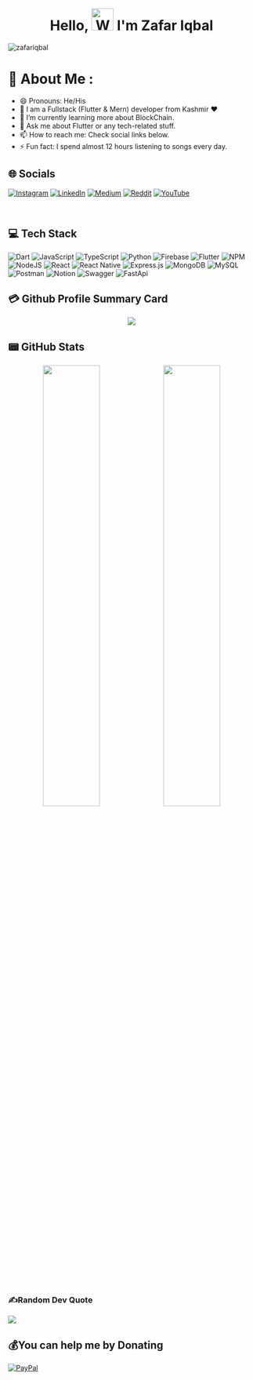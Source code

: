 

<h1 align="center"> Hello, <img src="https://raw.githubusercontent.com/nixin72/nixin72/master/wave.gif" 
         alt="Waving hand animated gif"
         height="45"
         width="45" /> I'm Zafar Iqbal</h1>

<p align="left"> <img src="https://komarev.com/ghpvc/?username=zafar-iqbal-khan&label=Views&color=blue&style=plastic&style=for-the-badge" alt="zafariqbal" /> </p>

# 💫 About Me :
- 😄 Pronouns: He/His
- 🔭 I am a Fullstack (Flutter & Mern) developer from Kashmir ❤ 
- 🌱 I’m currently learning more about BlockChain.
- 💬 Ask me about Flutter or any tech-related stuff.
- 📫 How to reach me: Check social links below.
- ⚡ Fun fact: I spend almost 12 hours listening to songs every day.


## 🌐 Socials
[![Instagram](https://img.shields.io/badge/Instagram-E4405F?style=for-the-badge&logo=instagram&logoColor=white)]() [![LinkedIn](https://img.shields.io/badge/LinkedIn-0077B5?style=for-the-badge&logo=linkedin&logoColor=white)]() [![Medium](https://img.shields.io/badge/Medium-12100E?style=for-the-badge&logo=medium&logoColor=white)]() [![Reddit](https://img.shields.io/badge/Reddit-FF4500?style=for-the-badge&logo=reddit&logoColor=white)]() [![YouTube](https://img.shields.io/badge/YouTube-FF0000?style=for-the-badge&logo=youtube&logoColor=white)](https://youtube.com/@flutterdev4099) 
<!-- [![Twitter](https://img.shields.io/twitter/follow/khanZafar?logo=Twitter&style=for-the-badge)](https://twitter.com/khan__zafar) -->


<br/>


## 💻 Tech Stack
 ![Dart](https://img.shields.io/badge/dart-%230175C2.svg?style=for-the-badge&logo=dart&logoColor=white)  ![JavaScript](https://img.shields.io/badge/javascript-%23323330.svg?style=for-the-badge&logo=javascript&logoColor=%23F7DF1E) ![TypeScript](https://img.shields.io/badge/typescript-%23007ACC.svg?style=for-the-badge&logo=typescript&logoColor=white)    ![Python](https://img.shields.io/badge/python-3670A0?style=for-the-badge&logo=python&logoColor=ffdd54)  ![Firebase](https://img.shields.io/badge/firebase-%23039BE5.svg?style=for-the-badge&logo=firebase) ![Flutter](https://img.shields.io/badge/Flutter-%2302569B.svg?style=for-the-badge&logo=Flutter&logoColor=white) ![NPM](https://img.shields.io/badge/NPM-%23000000.svg?style=for-the-badge&logo=npm&logoColor=white) ![NodeJS](https://img.shields.io/badge/node.js-6DA55F?style=for-the-badge&logo=node.js&logoColor=white) ![React](https://img.shields.io/badge/react-%2320232a.svg?style=for-the-badge&logo=react&logoColor=%2361DAFB) ![React Native](https://img.shields.io/badge/reactNative-%2320232a.svg?style=for-the-badge&logo=react&logoColor=%2361DAFB) ![Express.js](https://img.shields.io/badge/express.js-%23404d59.svg?style=for-the-badge&logo=express&logoColor=%2361DAFB) ![MongoDB](https://img.shields.io/badge/MongoDB-%234ea94b.svg?style=for-the-badge&logo=mongodb&logoColor=white) ![MySQL](https://img.shields.io/badge/mysql-%2300f.svg?style=for-the-badge&logo=mysql&logoColor=white) ![Postman](https://img.shields.io/badge/Postman-FF6C37?style=for-the-badge&logo=postman&logoColor=white) ![Notion](https://img.shields.io/badge/Notion-%23000000.svg?style=for-the-badge&logo=notion&logoColor=white) ![Swagger](https://img.shields.io/badge/-Swagger-%23Clojure?style=for-the-badge&logo=swagger&logoColor=white) ![FastApi](https://img.shields.io/badge/fastapi-3670A0?style=for-the-badge&logo=fastapi&logoColor=ffdd54)


## 💳 Github Profile Summary Card
<p align="center">
  <img src="https://github-profile-summary-cards.vercel.app/api/cards/profile-details?username=zafar-iqbal-khan&theme=vue"/>
</p>

## 📟 GitHub Stats
<p align="center">
	<img width="48%" src="https://github-readme-stats.vercel.app/api?username=zafar-iqbal-khan&show_icons=true&theme=vue" />
	<img width="48%" src="https://github-readme-streak-stats.herokuapp.com/?user=zafar-iqbal-khan&theme=vue" />
</p>

### ✍️Random Dev Quote
![](https://quotes-github-readme.vercel.app/api?type=horizontal&theme=vue)



  ## 💰You can help me by Donating
  [![PayPal](https://img.shields.io/badge/PayPal-00457C?style=for-the-badge&logo=paypal&logoColor=white)](https://paypal.me/zafarkhan9) 





